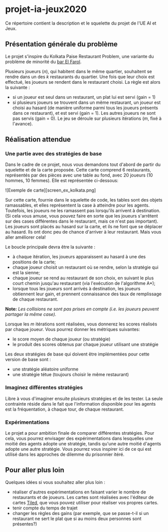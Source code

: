 # projet-ia-jeux2020

Ce répertoire contient la description et le squelette du projet de l'UE AI et Jeux.

## Présentation générale du problème
Le projet s'inspire du Kolkata Paise Restaurant Problem, une variante du problème de minorité du [bar El Farol](https://en.wikipedia.org/wiki/El_Farol_Bar_problem).

Plusieurs joueurs (*n*), qui habitent dans le même quartier, souhaitent se rendre dans un des *k* restaurants du quartier. Une fois que leur choix est effectué, les joueurs se rendent dans le restaurant choisi.
La règle est alors la suivante :
* si un joueur est seul dans un restaurant, un plat lui est servi (gain = 1)
* si plusieurs joueurs se trouvent dans un même restaurant, un joueur est choisi au hasard (de manière uniforme parmi tous les joueurs présents dans ce restaurant), et est servi (gain = 1). Les autres joueurs ne sont pas servis (gain = 0).
Le jeu se déroule sur plusieurs itérations (*m*, fixé à l'avance).

## Réalisation attendue

### Une partie avec des stratégies de base
Dans le cadre de ce projet, nous vous demandons tout d'abord de partir du squelette et de la carte proposée. Cette carte comprend 6 restaurants, représentés par des pièces avec une table au fond, avec 20 joueurs (10 hommes, 10 femmes).
Elle est représentée ci-dessous:

![Exemple de carte][screen_ex_kolkata.png]

Sur cette carte, fournie dans le squelette de code, les tables sont des objets ramassables, et elles représentent la case à atteindre pour les agents. Toutefois,  les joueurs ne les ramassent pas lorsqu'ils arrivent à destination. (Si cela vous amuse, vous pouvez faire en sorte que les joueurs s'arrêtent sur des cases différentes dans le restaurant, mais ce n'est pas important). Les joueurs sont placés au hasard sur la carte, et ils ne font que se déplacer au hasard. Ils ont donc peu de chance d'arriver à leur restaurant. Mais vous aller améliorer cela!



Le boucle principale devra être la suivante :
* à chaque itération, les joueurs apparaissent au hasard à une des positions de la carte;
* chaque joueur choisit un restaurant où se rendre, selon la stratégie qui est la sienne;
* chaque joueur se rend au restaurant de son choix, en suivant le plus court chemin jusqu'au restaurant (via l'exécution de l'algorithme A*);  
* lorsque tous les joueurs sont arrivés à destination, les joueurs obtiennent leur gain, et prennent connaissance des taux de remplissage de chaque restaurant.

**Note:** *Les collisions ne sont pas prises en compte (i.e. les joueurs peuvent partager la même case).*

Lorsque les *m* itérations sont réalisées, vous donnerez les scores réalisés par chaque joueur.
Vous pourrez donner les métriques suivantes:
* le score moyen de chaque joueur (ou stratégie)
* le produit des scores obtenus par chaque joueur utilisant une stratégie


Les deux stratégies de base qui doivent être implémentées pour cette version de base sont :
* une stratégie aléatoire uniforme
* une stratégie tétue (toujours choisir le même restaurant)

### Imaginez différentes stratégies

Libre à vous d'imaginer ensuite plusieurs stratégies et de les tester. La seule contrainte réside dans le fait que l'information disponible pour les agents est la fréquentation, à chaque tour, de chaque restaurant.


### Expérimentations
Le projet a pour ambition finale de comparer différentes stratégies. Pour cela, vous pourrez envisager des expérimentations dans lesquelles une moitié des agents adopte une stratégie, tandis qu'une autre moitié d'agents adopte une autre stratégie. Vous pourrez vous inspirer ici de ce qui est utilisé dans les approches de dilemme du prisonnier itéré.

## Pour aller plus loin
Quelques idées si vous souhaitez aller plus loin :
* réaliser d'autres expérimentations en faisant varier le nombre de restaurants et de joueurs. Les cartes sont réalisées avec l'éditeur de cartes [Tiled](https://www.mapeditor.org/), que vous pouvez utiliser pour réaliser vos propres cartes.
* tenir compte du temps de trajet
* changer les règles des gains (par exemple, que se passe-t-il si un restaurant ne sert le plat que si au moins deux personnes sont présentes?)
